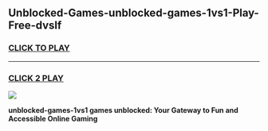 
## Unblocked-Games-unblocked-games-1vs1-Play-Free-dvslf
<h3>
<a href="https://premium76.site?title=unblocked-games-1vs1&ref=23A">CLICK TO PLAY</a></h3>
<hr>

<h3>
<a href="https://premium76.site?title=unblocked-games-1vs1&ref=23A">CLICK 2 PLAY</a>
  
</h3>

<a href="https://premium76.site?title=unblocked-games-1vs1&ref=23A"><img src="https://clearcache.store/games.png"></a>


**unblocked-games-1vs1 games unblocked: Your Gateway to Fun and Accessible Online Gaming**
